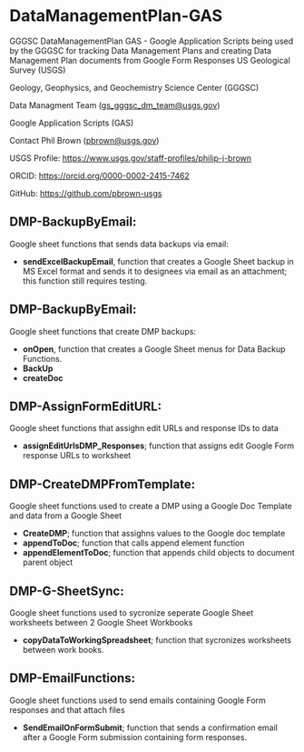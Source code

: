 # DataManagementPlan-GAS
GGGSC DataManagementPlan GAS - Google Application Scripts being used by the GGGSC for tracking Data Management Plans and creating Data Management Plan documents from Google Form Responses
US Geological Survey (USGS)

Geology, Geophysics, and Geochemistry Science Center (GGGSC)

Data Managment Team (gs_gggsc_dm_team@usgs.gov)

Google Application Scripts (GAS)

Contact Phil Brown (pbrown@usgs.gov)

USGS Profile: https://www.usgs.gov/staff-profiles/philip-j-brown

ORCID: https://orcid.org/0000-0002-2415-7462

GitHub: https://github.com/pbrown-usgs


## DMP-BackupByEmail:

Google sheet functions that sends data backups via email:

- **sendExcelBackupEmail**, function that creates a Google Sheet backup in MS Excel format and sends it to designees via email as an attachment; this function still requires testing.

## DMP-BackupByEmail:

Google sheet functions that create DMP backups:

- **onOpen**, function that creates a Google Sheet menus for Data Backup Functions.
- **BackUp**
- **createDoc**


## DMP-AssignFormEditURL:
Google sheet functions that assighn edit URLs and response IDs to data

- **assignEditUrlsDMP_Responses**; function that assigns edit Google Form response URLs to worksheet

## DMP-CreateDMPFromTemplate:
Google sheet functions used to create a DMP using a Google Doc Template and data from a Google Sheet

- **CreateDMP**; function that assighns values to the Google doc template
- **appendToDoc**; function that calls append element function
- **appendElementToDoc**; function that appends child objects to document parent object

## DMP-G-SheetSync:
Google sheet functions used to sycronize seperate Google Sheet worksheets between 2 Google Sheet Workbooks

- **copyDataToWorkingSpreadsheet**; function that sycronizes worksheets between work books. 

## DMP-EmailFunctions:
Google sheet functions used to send emails containing Google Form responses and that attach files

- **SendEmailOnFormSubmit**; function that sends a confirmation email after a Google Form submission containing form responses. 



